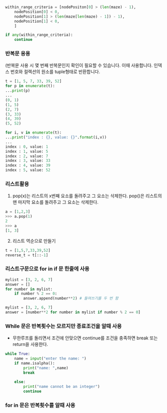 
```python

within_range_criteria = [nodePositon[0] > (len(maze) - 1),
	nodePosition[0] < 0,
	nodePosition[1] > (len(maze[len(maze) - 1]) - 1),
	nodePosition[1] < 0,
	]

if any(within_range_criteria):
	continue
```
### 반복문 응용 
(반복문 사용 시 몇 번째 반복문인지 확인이 필요할 수 있습니다. 이때 사용합니다.
인덱스 번호와 컬렉션의 원소를 tuple형태로 반환합니다.
```python
t = [1, 5, 7, 33, 39, 52]
for p in enumerate(t):
...print(p)
... 
(0, 1)
(1, 5)
(2, 7)
(3, 33)
(4, 39)
(5, 52)

for i, v in enumerate(t):
...print("index : {}, value: {}".format(i,v))
... 
index : 0, value: 1
index : 1, value: 5
index : 2, value: 7
index : 3, value: 33
index : 4, value: 39
index : 5, value: 52
```

### 리스트활용
1. pop(x)는 리스트의 x번째 요소를 돌려주고 그 요소는 삭제한다. pop()은 리스트의 맨 마지막 요소를 돌려주고 그 요소는 삭제한다.
```python
a = [1,2,3]
>>> a.pop(1)
2
>>> a
[1, 3]
```
2. 리스트 역순으로 만들기
```python
t = [1,5,7,33,39,52]
reverse_t = t[::-1]
```
### 리스트구문으로 for in if 문 한줄에 사용
```python
mylist = [3, 2, 6, 7]
answer = []
for number in mylist:
    if number % 2 == 0:
        answer.append(number**2) # 들여쓰기를 두 번 함
```
```python
mylist = [3, 2, 6, 7]
answer = [number**2 for number in mylist if number % 2 == 0]
```
### While 문은 반복횟수는 모르지만 종료조건을 알때 사용
 - 무한루프를 돌리면서 조건에 안맞으면 continue를 조건을 충족하면 break 또는 return을 사용한다.
```python
while True:
	name = input("enter the name: ")
    if name.isalpha():
    	print("name: ",name)
        break
        
    else:
    	print("name cannot be an integer")
        continue
```
### for in 문은 반복횟수를 알때 사용 
